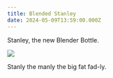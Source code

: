 ```yaml
---
title: Blended Stanley
date: 2024-05-09T13:59:00.000Z
---
```

Stanley, the new Blender Bottle.

![](https://designerapp.officeapps.live.com/designerapp/Media.ashx/?id=a69af82c-42e3-4a07-8aa8-ab97b2d40ab3.jpg&fileToken=bd1fe9da-eb22-4822-a191-bd091ceff68f&dcHint=EastUS)

Stanly the manly the big fat fad-ly.
